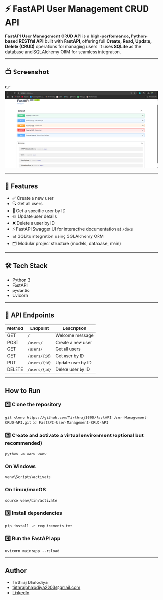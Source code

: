 # ⚡ FastAPI User Management CRUD API

**FastAPI User Management CRUD API** is a **high-performance, Python-based RESTful API** built with **FastAPI**, offering full **Create, Read, Update, Delete (CRUD)** operations for managing users. It uses **SQLite** as the database and SQLAlchemy ORM for seamless integration.

---

## 📺 Screenshot

👉 ![User Management API Screenshot](screenshot.png)

---

## 🚀 Features

- ✅ Create a new user  
- 🔍 Get all users  
- 🔎 Get a specific user by ID  
- ✏️ Update user details  
- ❌ Delete a user by ID  
- ⚡ FastAPI Swagger UI for interactive documentation at `/docs`
- 📊 SQLite integration using SQLAlchemy ORM
- 🗂️ Modular project structure (models, database, main)

---

## 🛠 Tech Stack

- Python 3  
- FastAPI
- pydantic
- Uvicorn 

---

## 📑 API Endpoints

| Method | Endpoint       | Description             |
|--------|----------------|-------------------------|
| GET    | `/`            | Welcome message         |
| POST   | `/users/`      | Create a new user       |
| GET    | `/users/`      | Get all users           |
| GET    | `/users/{id}`  | Get user by ID          |
| PUT    | `/users/{id}`  | Update user by ID       |
| DELETE | `/users/{id}`  | Delete user by ID       |

---

## How to Run 

### 1️⃣ Clone the repository
``git clone https://github.com/Tirthraj1605/FastAPI-User-Management-CRUD-API.git``
``cd FastAPI-User-Management-CRUD-API``

### 2️⃣ Create and activate a virtual environment (optional but recommended)
``python -m venv venv``
### On Windows
``venv\Scripts\activate``
### On Linux/macOS
``source venv/bin/activate``

### 3️⃣ Install dependencies
``pip install -r requirements.txt``

### 4️⃣ Run the FastAPI app
``uvicorn main:app --reload``

---

## Author 
- Tirthraj Bhalodiya
- tirthrajbhalodiya2003@gmail.com
- [LinkedIn](https://www.linkedin.com/in/tirthraj-bhalodiya-97534b227/)

